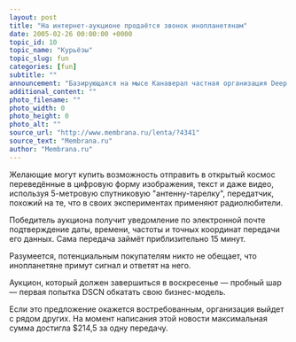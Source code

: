 ```yaml
---
layout: post
title: "На интернет-аукционе продаётся звонок инопланетянам"
date: 2005-02-26 00:00:00 +0000
topic_id: 10
topic_name: "Курьёзы"
topic_slug: fun
categories: [fun]
subtitle: ""
announcement: "Базирующаяся на мысе Канаверал частная организация Deep Space Communications Networks (DSCN) решила выяснить, пользуется ли среди потребителей спросом возможность отправки сигналов в космос, и вышла на онлайновый аукцион с оригинальным предложением \"Позвони инопланетянам\" (\"Call an Extraterrestrial\")."
additional_content: ""
photo_filename: ""
photo_width: 0
photo_height: 0
photo_alt: ""
source_url: "http://www.membrana.ru/lenta/?4341"
source_text: "Membrana.ru"
author: "Membrana.ru"
---
```

Желающие могут купить возможность отправить в открытый космос переведённые в цифровую форму изображения, текст и даже видео, используя 5-метровую спутниковую "антенну-тарелку", передатчик, похожий на те, что в своих экспериментах применяют радиолюбители.

Победитель аукциона получит уведомление по электронной почте подтверждение даты, времени, частоты и точных координат передачи его данных. Сама передача займёт приблизительно 15 минут.

Разумеется, потенциальным покупателям никто не обещает, что инопланетяне примут сигнал и ответят на него.

Аукцион, который должен завершиться в воскресенье — пробный шар — первая попытка DSCN обкатать свою бизнес-модель.

Если это предложение окажется востребованным, организация выйдет с рядом других. На момент написания этой новости максимальная сумма достигла $214,5 за одну передачу.
